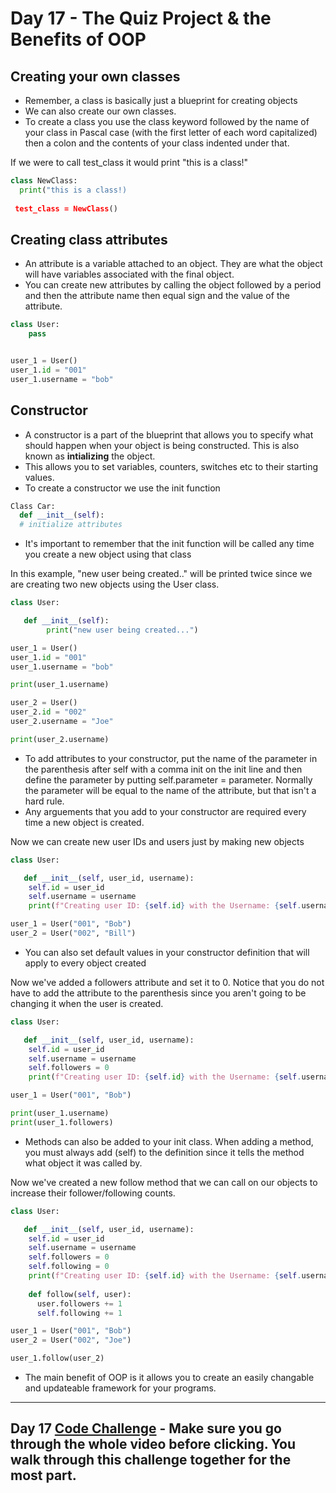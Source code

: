 # Day 17 - The Quiz Project & the Benefits of OOP

## Creating your own classes
- Remember, a class is basically just a blueprint for creating objects
- We can also create our own classes.
- To create a class you use the class keyword followed by the name of your class in Pascal case (with the first letter of each word capitalized) then a colon and the contents of your class indented under that.

If we were to call test_class it would print "this is a class!"
```python
class NewClass:
  print("this is a class!)
  
 test_class = NewClass()
 ```
 
## Creating class attributes
- An attribute is a variable attached to an object. They are what the object will have variables associated with the final object.
- You can create new attributes by calling the object followed by a period and then the attribute name then equal sign and the value of the attribute.
```python
class User:
    pass


user_1 = User()
user_1.id = "001"
user_1.username = "bob"
```

## Constructor

- A constructor is a part of the blueprint that allows you to specify what should happen when your object is being constructed. This is also known as **intializing** the object.
- This allows you to set variables, counters, switches etc to their starting values.
- To create a constructor we use the init function
```python
Class Car:
  def __init__(self):
  # initialize attributes
```
- It's important to remember that the init function will be called any time you create a new object using that class

In this example, "new user being created.." will be printed twice since we are creating two new objects using the User class.
```python
class User:

   def __init__(self):
        print("new user being created...")

user_1 = User()
user_1.id = "001"
user_1.username = "bob"

print(user_1.username)

user_2 = User()
user_2.id = "002"
user_2.username = "Joe"

print(user_2.username)
```
- To add attributes to your constructor, put the name of the parameter in the parenthesis after self with a comma init on the init line and then define the parameter by putting self.parameter = parameter. Normally the parameter will be equal to the name of the attribute, but that isn't a hard rule.
- Any arguements that you add to your constructor are required every time a new object is created.

Now we can create new user IDs and users just by making new objects
```python
class User:

   def __init__(self, user_id, username):
    self.id = user_id
    self.username = username
    print(f"Creating user ID: {self.id} with the Username: {self.username}")

user_1 = User("001", "Bob")
user_2 = User("002", "Bill")
```
- You can also set default values in your constructor definition that will apply to every object created

Now we've added a followers attribute and set it to 0. Notice that you do not have to add the attribute to the parenthesis since you aren't going to be changing it when the user is created.
```python
class User:

   def __init__(self, user_id, username):
    self.id = user_id
    self.username = username
    self.followers = 0
    print(f"Creating user ID: {self.id} with the Username: {self.username}")

user_1 = User("001", "Bob")

print(user_1.username)
print(user_1.followers)
```

- Methods can also be added to your init class. When adding a method, you must always add (self) to the definition since it tells the method what object it was called by.

Now we've created a new follow method that we can call on our objects to increase their follower/following counts.
```python
class User:

   def __init__(self, user_id, username):
    self.id = user_id
    self.username = username
    self.followers = 0
    self.following = 0
    print(f"Creating user ID: {self.id} with the Username: {self.username}")
    
    def follow(self, user):
      user.followers += 1
      self.following += 1

user_1 = User("001", "Bob")
user_2 = User("002", "Joe")

user_1.follow(user_2)
```
- The main benefit of OOP is it allows you to create an easily changable and updateable framework for your programs.
---
## Day 17 [Code Challenge](https://github.com/TroyCaywood/Python/tree/main/100%20Days%20of%20Code/CodeChallenges/Day_17-QuizGame) - Make sure you go through the whole video before clicking. You walk through this challenge together for the most part.


